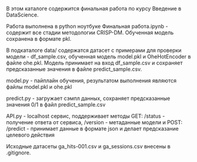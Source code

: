 В этом каталоге содержится финальная работа по курсу Введение в DataScience.

Работа выполнена в python ноутбуке Финальная работа.ipynb - содержит все стадии
методологии CRISP-DM. Обученная модель сохранена в формате pkl.

В подкаталоге data/ содержатся датасет с примерами для проверки модели - df_sample.csv,
обученная модель model.pkl и OheHotEncoder в файле ohe.pkl. Модель принимает на вход
df_sample.csv и сохраняет предсказанные значения в файле predict_sample.csv.

model.py - пайплайн обучения, результатом выполнения являются файлы model.pkl и ohe.pkl

predict.py - загружает сэмпл данных, сохраняет предсказанные значения 0/1 в файл predict_sample.csv

API.py - localhost сервис, поддерживает методы GET: /status - получение ответа от сервиса,
                                                    /version - метаданные модели
         и POST: /predict - принимает данные в формате json и делает предсказание целевого действия

Исходные датасеты ga_hits-001.csv и ga_sessions.csv внесены в .gitignore.
